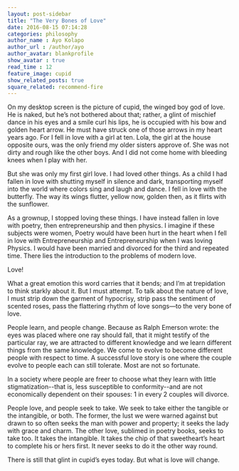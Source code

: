 ```yaml
---
layout: post-sidebar
title: "The Very Bones of Love"
date: 2016-08-15 07:14:28
categories: philosophy
author_name : Ayo Kolapo
author_url : /author/ayo
author_avatar: blankprofile
show_avatar : true
read_time : 12
feature_image: cupid
show_related_posts: true
square_related: recommend-fire
---
```


On my desktop screen is the picture of cupid, the winged boy god of love. He is naked, but he’s not bothered about that; rather, a glint of mischief dance in his eyes and a smile curl his lips, he is occupied with his bow and golden heart arrow. He must have struck one of those arrows in my heart years ago. For I fell in love with a girl at ten. Lola, the girl at the house opposite ours, was the only friend my older sisters approve of. She was not dirty and rough like the other boys. And I did not come home with bleeding knees when I play with her.

But she was only my first girl love. I had loved other things. As a child I had fallen in love with shutting myself in silence and dark, transporting myself into the world where colors sing and laugh and dance. I fell in love with the butterfly. The way its wings flutter, yellow now, golden then, as it flirts with the sunflower.

As a grownup, I stopped loving these things. I have instead fallen in love with poetry, then entrepreneurship and then physics.  I imagine if these subjects were women, Poetry would have been hurt in the heart when I fell in love with Entrepreneurship and Entrepreneurship when I was loving Physics. I would have been married and divorced for the third and repeated time. There lies the introduction to the problems of modern love. 

Love!

What a great emotion this word carries that it bends; and I’m at trepidation to think starkly about it.  But I must attempt. To talk about the nature of love, I must strip down the garment of hypocrisy, strip pass the sentiment of scented roses, pass the flattering rhythm of love songs—to the very bone of love.

People learn, and people change. Because as Ralph Emerson wrote: the eyes was placed where one ray should fall, that it might testify of the particular ray, we are attracted to different knowledge and we learn different things from the same knowledge. We come to evolve to become different people with respect to time.  A successful love story is one where the couple evolve to people each can still tolerate. Most are not so fortunate. 

In a society where people are freer to choose what they learn with little stigmatization--that is, less susceptible to conformity--and are not economically dependent on their spouses: 1 in every 2 couples will divorce. 

People love, and people seek to take. We seek to take either the tangible or the intangible, or both. The former, the lust we were warned against but drawn to so often seeks the man with power and property; it seeks the lady with grace and charm. The other love, sublimed in poetry books, seeks to take too. It takes the intangible.  It takes the chip of that sweetheart’s heart to complete his or hers first. It never seeks to do it the other way round.

There is still that glint in cupid’s eyes today. But what is love will change.

